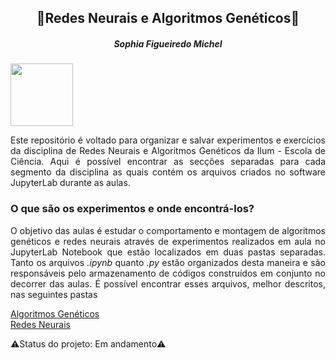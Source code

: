 <h2 align="center"> 🧠Redes Neurais e Algoritmos Genéticos🧬</h2>

<h5 align="center">Sophia Figueiredo Michel</h5>

<img src="https://user-images.githubusercontent.com/107013536/225460843-633e8f40-683f-4d8f-a420-c627d1d0a459.png" width="100" hight="100">

<p align="justify">
Este repositório é voltado para organizar e salvar experimentos e exercícios da disciplina de Redes Neurais e Algoritmos Genéticos da Ilum - Escola de Ciência. Aqui é possível encontrar as secções separadas para cada segmento da disciplina as quais contém os arquivos criados no software JupyterLab durante as aulas.
</p>

<h3><b>O que são os experimentos e onde encontrá-los?</b></h3>
<p align="justify">
O objetivo das aulas é estudar o comportamento e montagem de algoritmos genéticos e redes neurais através de experimentos realizados em aula no JupyterLab Notebook que estão localizados em duas pastas separadas. Tanto os arquivos <i>.ipynb</i> quanto <i>.py</i> estão organizados desta maneira e são responsáveis pelo armazenamento de códigos construídos em conjunto no decorrer das aulas. É possível encontrar esses arquivos, melhor descritos, nas seguintes pastas

<summary><a href="https://github.com/Sophlechim/Redes-Neurais---Sophia/tree/main/AlgoritmosGeneticos">Algoritmos Genéticos</a></summary>

<summary><a href="https://github.com/Sophlechim/Redes-Neurais---Sophia/tree/main/RedesNeurais">Redes Neurais</a></summary>
</p>

⚠️Status do projeto: Em andamento⚠️
